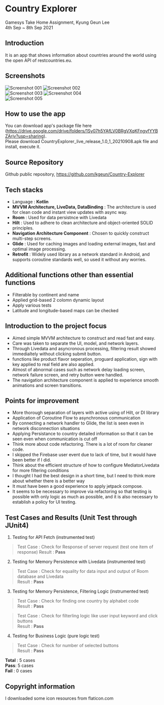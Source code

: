 # Country Explorer

Gamesys Take Home Assignment, Kyung Geun Lee  
4th Sep ~ 8th Sep 2021  

## Introduction
It is an app that shows information about countries around the world using the open API of restcountries.eu.  

## Screenshots
![Screenshot 001](https://user-images.githubusercontent.com/7823937/132509593-bfd790d2-bdb7-427a-8816-136cf8b7e399.jpeg) 
![Screenshot 002](https://user-images.githubusercontent.com/7823937/132509597-479e3f5a-58ae-4ca7-9065-c1352bcaeff6.jpeg)  
![Screenshot 003](https://user-images.githubusercontent.com/7823937/132509605-f07323e6-f2a3-42f1-8080-b4300d20a863.jpeg) 
![Screenshot 004](https://user-images.githubusercontent.com/7823937/132509581-ea6cb7e6-b55f-4c7d-9dc7-21787259d42f.jpeg)  
![Screenshot 005](https://user-images.githubusercontent.com/7823937/132509569-31afb1e3-bed2-43bb-90d4-39159f68fd82.jpeg) 

## How to use the app

You can download app's package file here (https://drive.google.com/drive/folders/1Sy07h5YAfLV0BRgVXqKFngyfYYBZArjv?usp=sharing).  
Please download CountryExplorer_live_release_1.0_1_20210908.apk file and install, execute it.

## Source Repository

Github public repository, https://github.com/kgeun/Country-Explorer

## Tech stacks

- Language : **Kotlin**
- **MVVM Architecture, LiveData, DataBinding** : The architecture is used for clean code and instant view updates with async way.
- **Room** : Used for data persistnce with Livedata
- **Hilt** : Used to adhere to clean architecture and object-oriented SOLID principles.
- **Navigation Architecture Component** : Chosen to quickly construct multi-step screens.
- **Glide** : Used for caching images and loading external images, fast and optimal image processing.
- **Retrofit** : Widely used library as a network standard in Android, and supports coroutine standards well, so used it without any worries.

## Additional functions other than essential functions

- Filterable by continent and name
- Applied grid-based 2 colomn dynamic layout
- Apply various tests
- Latitude and longitude-based maps can be checked

## Introduction to the project focus

- Aimed simple MVVM architecture to construct and read fast and easy.
- Care was taken to separate the UI, model, and network layers.
- Through Livedata and asyncronous processing, filtering result showed immedialtely without clicking submit button.
- functions like product flavor seperation, proguard application, sign with key applied to real field are also applied.
- Almost of abnormal cases such as network delay loading screen, network failure screen, and retry button were handled.
- The navigation architecture component is applied to experience smooth animations and screen transitions.


## Points for improvement

- More thorough separation of layers with active using of Hilt, or DI library
- Application of Coroutine Flow to asynchronous communication
- By connecting a network handler to Glide, the list is seen even in network disconnection situations
- Applying Persistance to country detailed information so that it can be seen even when communication is cut off
- Think more about code refactoring. There is a lot of room for cleaner code.
- I skipped the Firebase user event due to lack of time, but it would have been better if I did.
- Think about the efficient structure of how to configure MediatorLivedata for more filtering conditions
- I thought I had the best design in a short time, but I need to think more about whether there is a better way
- It must have been a good experience to apply jetpack compose.
- It seems to be necessary to improve via refactoring so that testing is possible with only logic as much as possible, and it is also necessary to establish a policy for UI testing.

## Test Cases and Results (Unit Test through JUnit4)

1. Testing for API Fetch (instrumented test)  

> Test Case : Check for Response of server request (test one item of response) 
> Result : **Pass**  

2. Testing for Memory Persistence with Livedata (instrumented test)

> Test Case : Check for equality for data input and output of Room database and Livedata  
> Result : **Pass**  

3. Testing for Memory Persistence, Filtering Logic  (instrumented test)  

> Test Case : Check for finding one country by alphabet code  
> Result : **Pass**  

> Test Case : Check for filterling logic like user input keyword and click buttons  
> Result : **Pass**  

4. Testing for Business Logic (pure logic test)

> Test Case : Check for number of selected buttons  
> Result : **Pass**    

**Total** : 5 cases  
**Pass**: 5 cases  
**Fail** : 0 cases  
    

## Copyright information
I downloaded some icon resources from flaticon.com
